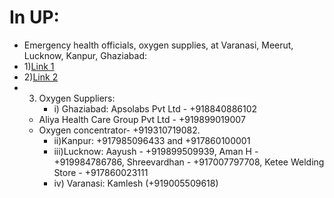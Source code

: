 # In UP:
- Emergency health officials, oxygen supplies, 
at Varanasi, Meerut, Lucknow, Kanpur, Ghaziabad:
- 1)[Link 1](https://drive.google.com/drive/folders/1X6HqcwdQYhKd1XG-cGB9oxPTUpbZFW3K)
- 2)[Link 2](https://www.instagram.com/devika.aterkar/guide/up-covid-support/18140249419165391/?igshid=7fl279djqney)
- 3) Oxygen Suppliers: 
		- i) Ghaziabad: Apsolabs Pvt Ltd - +918840886102
    - Aliya Health Care Group Pvt Ltd  - +919899019007
    -  Oxygen concentrator- +919310719082.
		- ii)Kanpur: +917985096433 and +917860100001
		- iii)Lucknow: Aayush - +919899509939, Aman H - +919984786786, Shreevardhan - +917007797708, Ketee Welding Store - +917860023111
		- iv) Varanasi: Kamlesh (+919005509618)
		
